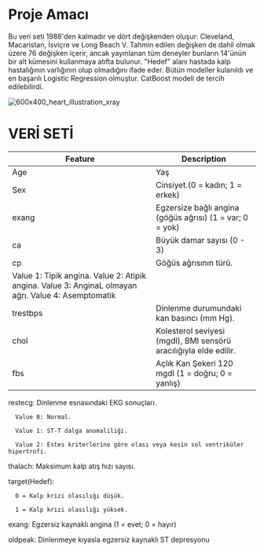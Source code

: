 # Proje Amacı 

Bu veri seti 1988'den kalmadır ve dört değişkenden oluşur: Cleveland, Macaristan, İsviçre ve Long Beach V. Tahmin edilen değişken de dahil olmak üzere 76 değişken içerir, ancak yayınlanan tüm deneyler bunların 14'ünün bir alt kümesini kullanmaya atıfta bulunur. "Hedef" alanı hastada kalp hastalığının varlığının olup olmadığını ifade eder. Bütün modeller kulanıldı ve en başarılı Logistic Regression olmuştur. CatBoost modeli de tercih edilebilirdi.

![600x400_heart_illustration_xray](https://github.com/user-attachments/assets/fd54e8dd-348e-48f4-9721-009f8118c6a7)


# VERİ SETİ

|Feature | Description                                                  |
| -------|--------------------------------------------------------------|
| Age    | Yaş                                                          |
| Sex    | Cinsiyet.(0 = kadın; 1 = erkek)                              |
| exang  | Egzersize bağlı angina (göğüs ağrısı) (1 = var; 0 = yok)     |
|ca      | Büyük damar sayısı (0 - 3)                                   |
|cp      | Göğüs ağrısının türü.
Value 1: Tipik angina. Value 2: Atipik angina. Value 3: AnginaL olmayan ağrı. Value 4:  Asemptomatik|
|trestbps| Dinlenme durumundaki kan basıncı (mm Hg).|
|chol| Kolesterol seviyesi (mgdl), BMI sensörü aracılığıyla elde edilir.|
|fbs| Açlık Kan Şekeri  120 mgdl (1 = doğru; 0 = yanlış)|

restecg: Dinlenme esnasındaki EKG sonuçları.

      Value 0: Normal.

      Value 1: ST-T dalga anomaliliği.

      Value 2: Estes kriterlerine göre olası veya kesin sol ventriküler hipertrofi.

thalach: Maksimum kalp atış hızı sayısı.

target(Hedef):  

      0 = Kalp krizi olasılığı düşük.

      1 = Kalp krizi olasılığı yüksek.

exang: Egzersiz kaynaklı angina (1 = evet; 0 = hayır)

oldpeak: Dinlenmeye kıyasla egzersiz kaynaklı ST depresyonu
